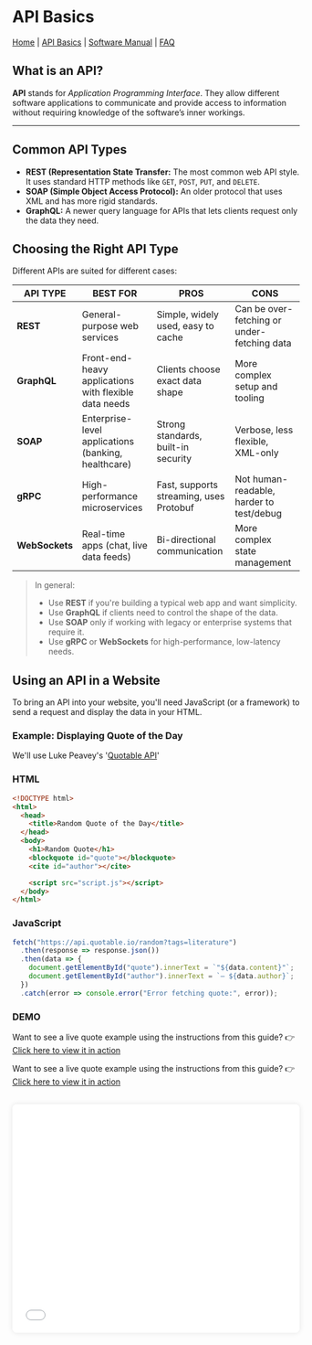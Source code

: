 # API Basics

[Home](../index.md) | [API Basics](api-guide.md) | [Software Manual](software-manual.md) | [FAQ](faq.md)

## What is an API?

**API** stands for *Application Programming Interface*. They allow different software applications to communicate and provide access to information without requiring knowledge of the software’s inner workings.

---

## Common API Types

- **REST (Representation State Transfer:** The most common web API style. It uses standard HTTP methods like `GET`, `POST`, `PUT`, and `DELETE`.
- **SOAP (Simple Object Access Protocol):** An older protocol that uses XML and has more rigid standards.
- **GraphQL:** A newer query language for APIs that lets clients request only the data they need.

## Choosing the Right API Type
Different APIs are suited for different cases:

| API TYPE | BEST FOR | PROS | CONS |
|----------|----------|------|------|
| **REST** |General-purpose web services | Simple, widely used, easy to cache | Can be over-fetching or under-fetching data |
| **GraphQL**| Front-end-heavy applications with flexible data needs | Clients choose exact data shape | More complex setup and tooling |
| **SOAP**   | Enterprise-level applications (banking, healthcare) | Strong standards, built-in security | Verbose, less flexible, XML-only |
| **gRPC**   | High-performance microservices | Fast, supports streaming, uses Protobuf | Not human-readable, harder to test/debug |
| **WebSockets** | Real-time apps (chat, live data feeds) | Bi-directional communication | More complex state management |

> In general:  
> - Use **REST** if you're building a typical web app and want simplicity.  
> - Use **GraphQL** if clients need to control the shape of the data.  
> - Use **SOAP** only if working with legacy or enterprise systems that require it.  
> - Use **gRPC** or **WebSockets** for high-performance, low-latency needs.

## Using an API in a Website

To bring an API into your website, you'll need JavaScript (or a framework) to send a request and display the data in your HTML.

### Example: Displaying Quote of the Day

We'll use Luke Peavey's '[Quotable API](https://github.com/lukePeavey/quotable)'

### HTML

```html
<!DOCTYPE html>
<html>
  <head>
    <title>Random Quote of the Day</title>
  </head>
  <body>
    <h1>Random Quote</h1>
    <blockquote id="quote"></blockquote>
    <cite id="author"></cite>

    <script src="script.js"></script>
  </body>
</html>
```

### JavaScript
```JavaScript
fetch("https://api.quotable.io/random?tags=literature")
  .then(response => response.json())
  .then(data => {
    document.getElementById("quote").innerText = `"${data.content}"`;
    document.getElementById("author").innerText = `— ${data.author}`;
  })
  .catch(error => console.error("Error fetching quote:", error));
```
### DEMO
Want to see a live quote example using the instructions from this guide?
👉 [Click here to view it in action](quote-demo.html)

Want to see a live quote example using the instructions from this guide? 👉 [Click here to view it in action](projects/quote-demo.html)

<br>

<iframe 
  src="projects/quote-demo.html" 
  width="100%" 
  height="400" 
  style="border: none; border-radius: 8px; box-shadow: 0 0 10px rgba(0,0,0,0.1);">
</iframe>

